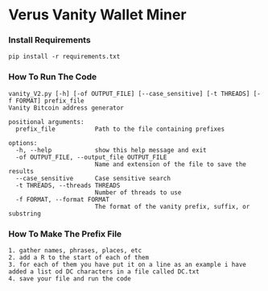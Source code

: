 # Verus Vanity Wallet Miner

### Install Requirements
    pip install -r requirements.txt
### How To Run The Code
    vanity_V2.py [-h] [-of OUTPUT_FILE] [--case_sensitive] [-t THREADS] [-f FORMAT] prefix_file
    Vanity Bitcoin address generator
    
    positional arguments:
      prefix_file           Path to the file containing prefixes
    
    options:
      -h, --help            show this help message and exit
      -of OUTPUT_FILE, --output_file OUTPUT_FILE
                            Name and extension of the file to save the results
      --case_sensitive      Case sensitive search
      -t THREADS, --threads THREADS
                            Number of threads to use
      -f FORMAT, --format FORMAT
                            The format of the vanity prefix, suffix, or substring

### How To Make The Prefix File
    1. gather names, phrases, places, etc
    2. add a R to the start of each of them
    3. for each of them you have put it on a line as an example i have added a list od DC characters in a file called DC.txt
    4. save your file and run the code

